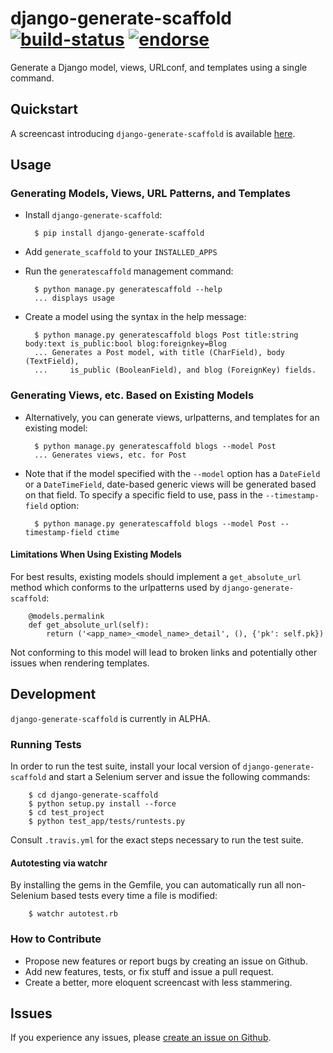 # django-generate-scaffold [![build-status](https://secure.travis-ci.org/modocache/django-generate-scaffold.png)](http://travis-ci.org/#!/modocache/django-generate-scaffold) [![endorse](http://api.coderwall.com/modocache/endorsecount.png)](http://coderwall.com/modocache)

Generate a Django model, views, URLconf, and templates using a single command.


## Quickstart

A screencast introducing `django-generate-scaffold` is
available [here](http://vimeo.com/42399125).


## Usage

### Generating Models, Views, URL Patterns, and Templates

- Install `django-generate-scaffold`:

        $ pip install django-generate-scaffold

- Add `generate_scaffold` to your `INSTALLED_APPS`
- Run the `generatescaffold` management command:


        $ python manage.py generatescaffold --help
        ... displays usage

- Create a model using the syntax in the help message:

        $ python manage.py generatescaffold blogs Post title:string body:text is_public:bool blog:foreignkey=Blog
        ... Generates a Post model, with title (CharField), body (TextField),
        ...     is_public (BooleanField), and blog (ForeignKey) fields.

### Generating Views, etc. Based on Existing Models

- Alternatively, you can generate views, urlpatterns, and templates for an existing model:

        $ python manage.py generatescaffold blogs --model Post
        ... Generates views, etc. for Post


- Note that if the model specified with the `--model` option has a `DateField` or a `DateTimeField`,
  date-based generic views will be generated based on that field. To specify a specific field to use,
  pass in the `--timestamp-field` option:

        $ python manage.py generatescaffold blogs --model Post --timestamp-field ctime

#### Limitations When Using Existing Models

For best results, existing models should implement a `get_absolute_url` method
which conforms to the urlpatterns used by `django-generate-scaffold`:

        @models.permalink
        def get_absolute_url(self):
            return ('<app_name>_<model_name>_detail', (), {'pk': self.pk})

Not conforming to this model will lead to broken links and potentially other
issues when rendering templates.


## Development

`django-generate-scaffold` is currently in ALPHA.

### Running Tests

In order to run the test suite, install your local version of `django-generate-scaffold`
and start a Selenium server and issue the following commands:

        $ cd django-generate-scaffold
        $ python setup.py install --force
        $ cd test_project
        $ python test_app/tests/runtests.py

Consult `.travis.yml` for the exact steps necessary to run the test
suite.

#### Autotesting via watchr

By installing the gems in the Gemfile, you can automatically run all non-Selenium
based tests every time a file is modified:

        $ watchr autotest.rb

### How to Contribute

- Propose new features or report bugs by creating an issue on Github.
- Add new features, tests, or fix stuff and issue a pull request.
- Create a better, more eloquent screencast with less stammering.


## Issues

If you experience any issues, please
[create an issue on Github](https://github.com/modocache/django-generate-scaffold/issues).
